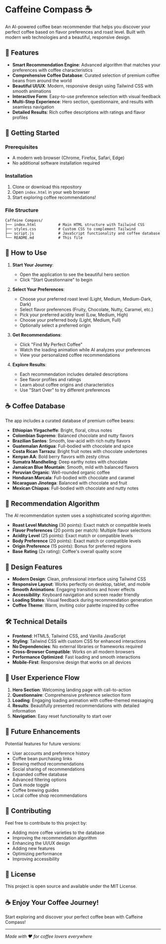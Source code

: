 # Caffeine Compass ☕

An AI-powered coffee bean recommender that helps you discover your perfect coffee based on flavor preferences and roast level. Built with modern web technologies and a beautiful, responsive design.

## 🌟 Features

- **Smart Recommendation Engine**: Advanced algorithm that matches your preferences with coffee characteristics
- **Comprehensive Coffee Database**: Curated selection of premium coffee beans from around the world
- **Beautiful UI/UX**: Modern, responsive design using Tailwind CSS with smooth animations
- **Interactive Form**: Easy-to-use preference selection with visual feedback
- **Multi-Step Experience**: Hero section, questionnaire, and results with seamless navigation
- **Detailed Results**: Rich coffee descriptions with ratings and flavor profiles

## 🚀 Getting Started

### Prerequisites
- A modern web browser (Chrome, Firefox, Safari, Edge)
- No additional software installation required

### Installation
1. Clone or download this repository
2. Open `index.html` in your web browser
3. Start exploring coffee recommendations!

### File Structure
```
Caffeine Compass/
├── index.html          # Main HTML structure with Tailwind CSS
├── styles.css          # Custom CSS to complement Tailwind
├── script.js           # JavaScript functionality and coffee database
└── README.md           # This file
```

## 🎯 How to Use

1. **Start Your Journey**:
   - Open the application to see the beautiful hero section
   - Click "Start Questionnaire" to begin

2. **Select Your Preferences**:
   - Choose your preferred roast level (Light, Medium, Medium-Dark, Dark)
   - Select flavor preferences (Fruity, Chocolate, Nutty, Caramel, etc.)
   - Pick your preferred acidity level (Low, Medium, High)
   - Choose your preferred body (Light, Medium, Full)
   - Optionally select a preferred origin

3. **Get Recommendations**:
   - Click "Find My Perfect Coffee"
   - Watch the loading animation while AI analyzes your preferences
   - View your personalized coffee recommendations

4. **Explore Results**:
   - Each recommendation includes detailed descriptions
   - See flavor profiles and ratings
   - Learn about coffee origins and characteristics
   - Use "Start Over" to try different preferences

## ☕ Coffee Database

The app includes a curated database of premium coffee beans:

- **Ethiopian Yirgacheffe**: Bright, floral, citrus notes
- **Colombian Supremo**: Balanced chocolate and nutty flavors
- **Brazilian Santos**: Smooth, low-acid with rich nutty flavors
- **Guatemalan Antigua**: Full-bodied with chocolate and spice
- **Costa Rican Tarrazu**: Bright fruit notes with chocolate undertones
- **Kenyan AA**: Bold berry flavors with zesty citrus
- **Sumatra Mandheling**: Deep earthy notes with chocolate
- **Jamaican Blue Mountain**: Smooth, mild with balanced flavors
- **Peruvian Organic**: Well-rounded organic coffee
- **Honduran Marcala**: Full-bodied with chocolate and caramel
- **Nicaraguan Jinotega**: Balanced with chocolate and fruit
- **Mexican Chiapas**: Full-bodied with chocolate and nutty notes

## 🧠 Recommendation Algorithm

The AI recommendation system uses a sophisticated scoring algorithm:

- **Roast Level Matching** (30 points): Exact match or compatible levels
- **Flavor Preferences** (20 points per match): Multiple flavor selections
- **Acidity Level** (25 points): Exact match or compatible levels
- **Body Preference** (20 points): Exact match or compatible levels
- **Origin Preference** (15 points): Bonus for preferred regions
- **Base Rating** (2x rating): Coffee's overall quality score

## 🎨 Design Features

- **Modern Design**: Clean, professional interface using Tailwind CSS
- **Responsive Layout**: Works perfectly on desktop, tablet, and mobile
- **Smooth Animations**: Engaging transitions and hover effects
- **Accessibility**: Keyboard navigation and screen reader friendly
- **Loading States**: Visual feedback during recommendation generation
- **Coffee Theme**: Warm, inviting color palette inspired by coffee

## 🛠️ Technical Details

- **Frontend**: HTML5, Tailwind CSS, and Vanilla JavaScript
- **Styling**: Tailwind CSS with custom CSS for enhanced interactions
- **No Dependencies**: No external libraries or frameworks required
- **Cross-Browser Compatible**: Works on all modern browsers
- **Performance Optimized**: Fast loading and smooth interactions
- **Mobile-First**: Responsive design that works on all devices

## 🎯 User Experience Flow

1. **Hero Section**: Welcoming landing page with call-to-action
2. **Questionnaire**: Comprehensive preference selection form
3. **Loading**: Engaging loading animation with coffee-themed messaging
4. **Results**: Beautifully presented recommendations with detailed information
5. **Navigation**: Easy reset functionality to start over

## 🎯 Future Enhancements

Potential features for future versions:
- User accounts and preference history
- Coffee bean purchasing links
- Brewing method recommendations
- Social sharing of recommendations
- Expanded coffee database
- Advanced filtering options
- Dark mode toggle
- Coffee brewing guides
- Local coffee shop recommendations

## 🤝 Contributing

Feel free to contribute to this project by:
- Adding more coffee varieties to the database
- Improving the recommendation algorithm
- Enhancing the UI/UX design
- Adding new features
- Optimizing performance
- Improving accessibility

## 📄 License

This project is open source and available under the MIT License.

## ☕ Enjoy Your Coffee Journey!

Start exploring and discover your perfect coffee bean with Caffeine Compass!

---

*Made with ❤️ for coffee lovers everywhere* 